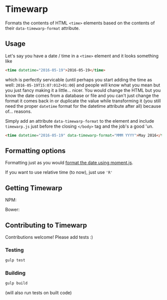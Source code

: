 Timewarp
========

Formats the contents of HTML `<time>` elements based on the contents of their `data-timewarp-format` attribute.


Usage
-----

Let's say you have a date / time in a `<time>` element and it looks something like

``` html
<time datetime="2016-05-19">2016-05-19</time>
```

which is perfectly servicable (until perhaps you start adding the time as well: `2016-05-19T15:07:01Z+01:00`) and people will know what you mean but you just fancy making it a little... nicer. You would change the HTML but you know the date comes from a database or file and you can't just change the format it comes back in or duplicate the value while transforming it (you still need the proper `datetime` format for the datetime attribute after all) because of... reasons.

Simply add an attribute `data-timewarp-format` to the element and include `timewarp.js` just before the closing `</body>` tag and the job's a good 'un.


``` html
<time datetime="2016-05-19" data-timewarp-format="MMM YYYY">May 2016</time>
```


Formatting options
------------------

Formatting just as you would [format the date using moment.js](http://momentjs.com/docs/#/displaying/format/).

If you want to use relative time (to now), just use `'R'` 


Getting Timewarp
----------------

NPM:

Bower: 


Contributing to Timewarp
------------------------

Contributions welcome! Please add tests :)

### Testing

``` bash
gulp test
```

### Building

``` bash
gulp build
```

(will also run tests on built code)